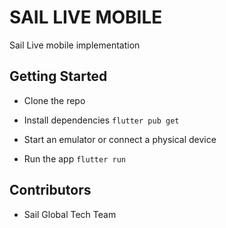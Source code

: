 # SAIL LIVE MOBILE

Sail Live mobile implementation

## Getting Started

- Clone the repo

- Install dependencies `flutter pub get`

- Start an emulator or connect a physical device

- Run the app `flutter run`

## Contributors

- Sail Global Tech Team
